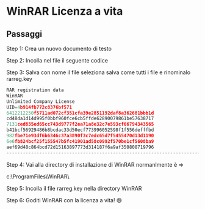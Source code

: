 # WinRAR Licenza a vita

## Passaggi

Step 1: Crea un nuovo documento di testo

Step 2: Incolla nel file il seguente codice

Step 3: Salva con nome il file seleziona salva come tutti i file e rinominalo rarreg.key

```python 
RAR registration data
WinRAR
Unlimited Company License
UID=4b914fb772c8376bf571
6412212250f5711ad072cf351cfa39e2851192daf8a362681bbb1d
cd48da1d14d995f0bbf960fce6cb5ffde62890079861be57638717
7131ced835ed65cc743d9777f2ea71a8e32c7e593cf66794343565
b41bcf56929486b8bcdac33d50ecf773996052598f1f556defffbd
982fbe71e93df6b6346c37a3890f3c7edc65d7f5455470d13d1190
6e6fb824bcf25f155547b5fc41901ad58c0992f570be1cf5608ba9
aef69d48c864bcd72d15163897773d314187f6a9af350808719796
----------------------------------------------------------------------------------------------------------
```

Step 4: Vai alla directory di installazione di WinRAR normanlmente è =>

c:\ProgramFiles\WinRAR\ 

Step 5: Incolla il file rarreg.key nella directory WinRAR

Step 6: Goditi WinRAR con la licenza a vita! :smile:
